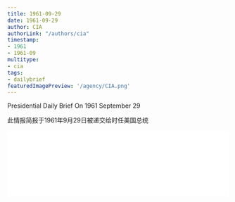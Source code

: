 ```yaml
---
title: 1961-09-29
date: 1961-09-29
author: CIA 
authorLink: "/authors/cia"
timestamp: 
- 1961
- 1961-09
multitype: 
- cia
tags: 
- dailybrief
featuredImagePreview: '/agency/CIA.png'
---
```



Presidential Daily Brief On 1961 September 29

此情报简报于1961年9月29日被递交给时任美国总统

<!--more-->





<div id="over" style="width:100%; overflow:hidden"> <iframe id="sFrame" name="sFrame" frameborder="no" border="0"  allowfullscreen marginwidth="0" scrolling="no" src = " /CIA/1961-09-29.html "  style = " position:absulute; width: 806px; top: 300;" > </iframe> </div>